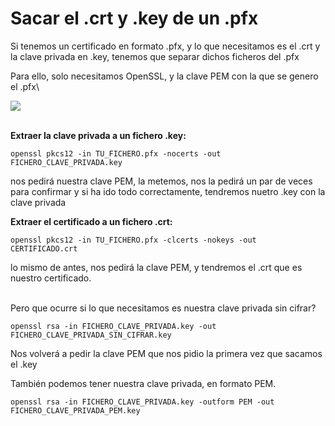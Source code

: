 # Sacar el .crt y .key de un .pfx

Si tenemos un certificado en formato .pfx, y lo que necesitamos es el .crt y la clave privada en .key, tenemos que separar dichos ficheros del .pfx

Para ello, solo necesitamos OpenSSL, y la clave PEM con la que se genero el .pfx\


![](../.gitbook/assets/img\_cert.png)

\
**Extraer la clave privada a un fichero .key:**

```
openssl pkcs12 -in TU_FICHERO.pfx -nocerts -out FICHERO_CLAVE_PRIVADA.key
```

nos pedirá nuestra clave PEM, la metemos, nos la pedirá un par de veces para confirmar y si ha ido todo correctamente, tendremos nuetro .key con la clave privada

**Extraer el certificado a un fichero .crt:**

```
openssl pkcs12 -in TU_FICHERO.pfx -clcerts -nokeys -out CERTIFICADO.crt
```

lo mismo de antes, nos pedirá la clave PEM, y tendremos el .crt que es nuestro certificado.

\
Pero que ocurre si lo que necesitamos es nuestra clave privada sin cifrar?

```
openssl rsa -in FICHERO_CLAVE_PRIVADA.key -out FICHERO_CLAVE_PRIVADA_SIN_CIFRAR.key
```

Nos volverá a pedir la clave PEM que nos pidio la primera vez que sacamos el .key

También podemos tener nuestra clave privada, en formato PEM.

```
openssl rsa -in FICHERO_CLAVE_PRIVADA.key -outform PEM -out FICHERO_CLAVE_PRIVADA_PEM.key
```

